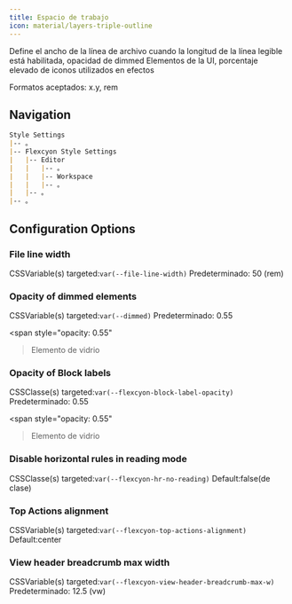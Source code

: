 ```yaml
---
title: Espacio de trabajo
icon: material/layers-triple-outline
---
```


Define el ancho de la línea de archivo cuando la longitud de la línea legible está habilitada, opacidad de dimmed
Elementos de la UI, porcentaje elevado de iconos utilizados en efectos

Formatos aceptados: x.y, rem

## Navigation

```md
Style Settings
|-- 。
|-- Flexcyon Style Settings
|   |-- Editor
|   |   |-- 。
|   |   |-- Workspace
|   |   |-- 。
|   |-- 。
|-- 。
```

## Configuration Options

### File line width

CSSVariable(s) targeted:`var(--file-line-width)`
Predeterminado: 50 (rem)

### Opacity of dimmed elements

CSSVariable(s) targeted:`var(--dimmed)`
Predeterminado: 0.55

<span style="opacity: 0.55"
>Elemento de vidrio</span>

### Opacity of Block labels
CSSClasse(s) targeted:`var(--flexcyon-block-label-opacity)`
Predeterminado: 0.55

<span style="opacity: 0.55"
>Elemento de vidrio</span>

### Disable horizontal rules in reading mode
CSSClasse(s) targeted:`var(--flexcyon-hr-no-reading)`
Default:false(de clase)

### Top Actions alignment

CSSVariable(s) targeted:`var(--flexcyon-top-actions-alignment)`
Default:center

### View header breadcrumb max width

CSSVariable(s) targeted:`var(--flexcyon-view-header-breadcrumb-max-w)`
Predeterminado: 12.5 (vw)
